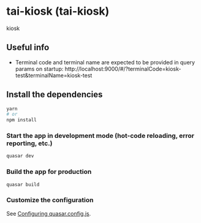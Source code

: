 # tai-kiosk (tai-kiosk)

kiosk

## Useful info
- Terminal code and terminal name are expected to be provided in query params on startup: http://localhost:9000/#/?terminalCode=kiosk-test&terminalName=kiosk-test

## Install the dependencies
```bash
yarn
# or
npm install
```

### Start the app in development mode (hot-code reloading, error reporting, etc.)
```bash
quasar dev
```


### Build the app for production
```bash
quasar build
```

### Customize the configuration
See [Configuring quasar.config.js](https://v2.quasar.dev/quasar-cli-vite/quasar-config-js).
